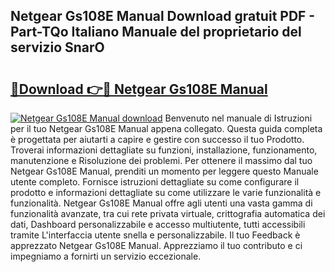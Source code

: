 ## Netgear Gs108E Manual Download gratuit PDF - Part-TQo Italiano Manuale del proprietario del servizio SnarO

# <h2><a href="http://dfchw8y.blite.top/?on=Netgear+Gs108E+Manual">🔗Download 👉🔴 Netgear Gs108E Manual</a></h2>

[![Netgear Gs108E Manual download](https://i.imgur.com/lujVjoI.png)](http://dfchw8y.blite.top/?on=Netgear+Gs108E+Manual)
Benvenuto nel manuale di Istruzioni per il tuo Netgear Gs108E Manual appena collegato. Questa guida completa è progettata per aiutarti a capire e gestire con successo il tuo Prodotto. Troverai informazioni dettagliate su funzioni, installazione, funzionamento, manutenzione e Risoluzione dei problemi. Per ottenere il massimo dal tuo Netgear Gs108E Manual, prenditi un momento per leggere questo Manuale utente completo. Fornisce istruzioni dettagliate su come configurare il prodotto e informazioni dettagliate su come utilizzare le varie funzionalità e funzionalità. Netgear Gs108E Manual offre agli utenti una vasta gamma di funzionalità avanzate, tra cui rete privata virtuale, crittografia automatica dei dati, Dashboard personalizzabile e accesso multiutente, tutti accessibili tramite L'interfaccia utente snella e personalizzabile. Il tuo Feedback è apprezzato Netgear Gs108E Manual. Apprezziamo il tuo contributo e ci impegniamo a fornirti un servizio eccezionale.
